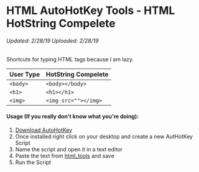 # HTML AutoHotKey Tools - HTML HotString Compelete
###### Updated: 2/28/19   Uploaded: 2/28/19
Shortcuts for typing HTML tags because I am lazy.

User Type | HotString Compelete
--- | ---
`<body>` | `<body></body>`
`<h1>` | `<h1></h1>`
`<img>` | `<img src=""></img>`

#### Usage (If you really don't know what you're doing):
  1. [Download AutoHotKey](https://www.autohotkey.com/)
  2. Once installed right click on your desktop and create a new AutHotKey Script
  3. Name the script and open it in a text editor
  4. Paste the text from [html_tools](https://github.com/camaradaJake/HTML_AHK/blob/master/html_tools) and save
  5. Run the Script
  
